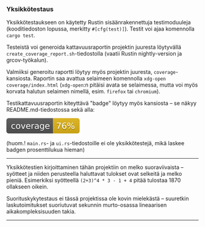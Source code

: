 ### Yksikkötestaus

Yksikkötestaukseen on käytetty Rustin sisäänrakennettuja testimoduuleja (kooditiedoston lopussa, merkitty `#[cfg(test)]`). Testit voi ajaa komennolla `cargo test`.

Testeistä voi generoida kattavuusraportin projektin juuresta löytyvällä `create_coverage_report.sh`-tiedostolla (vaatii Rustin nightly-version ja grcov-työkalun).

Valmiiksi generoitu raportti löytyy myös projektin juuresta, `coverage`-kansiosta. Raportin saa avattua selaimeen komennolla `xdg-open coverage/index.html` (`xdg-open`:n pitäisi avata se selaimessa, mutta voi myös korvata halutun selaimen nimellä, esim. `firefox` tai `chromium`).

Testikattavuusraportin kiteyttävä "badge" löytyy myös kansiosta – se näkyy README.md-tiedostossa sekä alla:

![Coverage badge](../coverage/badges/flat.svg)

(huom.! `main.rs`- ja `ui.rs`-tiedostoille ei ole yksikkötestejä, mikä laskee badgen prosenttilukua hieman)

---

Yksikkötestien kirjoittaminen tähän projektiin on melko suoraviivaista – syötteet ja niiden perusteella haluttavat tulokset ovat selkeitä ja melko pieniä. Esimerkiksi syötteellä `(2+3)^4 * 3 - 1 + 4` pitää tulostaa 1870 ollakseen oikein.

Suorituskykytestaus ei tässä projektissa ole kovin mielekästä – suuretkin laskutoimitukset suoriutuvat sekunnin murto-osassa lineaarisen aikakompleksisuuden takia.

---
